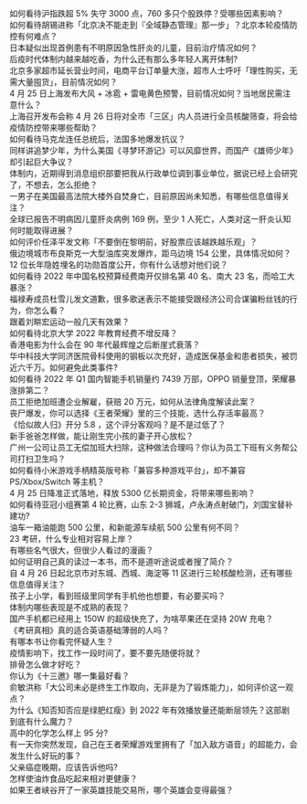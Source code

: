 如何看待沪指跌超 5% 失守 3000 点，760 多只个股跌停？受哪些因素影响？  
如何看待胡锡进称「北京决不能走到『全域静态管理』那一步」？北京本轮疫情防控有何难点？  
日本疑似出现首例患有不明原因急性肝炎的儿童，目前治疗情况如何？  
后疫时代体制内越来越吃香，为什么还有那么多年轻人离开体制?  
北京多家超市延长营业时间，电商平台订单量大涨，超市人士呼吁「理性购买，无需大量囤货」，目前情况如何？  
4 月 25 日上海发布大风 + 冰雹 + 雷电黄色预警，目前情况如何？当地居民需注意什么？  
上海召开发布会称 4 月 26 日将对全市「三区」内人员进行全员核酸筛查，将会给疫情防控带来哪些帮助？  
如何看待马克龙连任总统后，法国多地爆发抗议？  
同样讲追梦少年，为什么美国《寻梦环游记》可以风靡世界，而国产《雄师少年》却引起巨大争议？  
体制内，近期得到消息组织部要把我从行政单位调到事业单位，据说已经上会研究了，不想去，怎么拒绝？  
一男子在美国最高法院大楼外自焚身亡，目前原因尚未知悉，有哪些信息值得关注？  
全球已报告不明病因儿童肝炎病例 169 例，至少 1 人死亡，人类对这一肝炎认知何时能取得进展？  
如何评价任泽平发文称「不要倒在黎明前，好股票应该越跌越乐观」？  
俄边境城市布良斯克一大型油库突发爆炸，距乌边境 154 公里，具体情况如何？  
12 位长年隐姓埋名的功勋首度公开，你有什么话想对他们说？  
如何看待 2022 年中国名校预算经费南开仅排名第 40 名、南大 23 名，而哈工大暴涨？  
福禄寿成员杜雪儿发文道歉，很多歌迷表示不能接受跟经济公司合谋骗粉丝钱的行为，你怎么看？  
跟着刘畊宏运动一般几天有效果？  
如何看待北京大学 2022 年教育经费不增反降？  
香港电影为什么会在 90 年代最辉煌之后断崖式衰落？  
华中科技大学同济医院骨科使用的钢板以次充好，造成医保基金和患者损失，被罚近六千万。如何避免此类事件?  
如何看待 2022 年 Q1 国内智能手机销量约 7439 万部，OPPO 销量登顶，荣耀暴涨排第二？  
员工拒绝加班遭企业解雇，获赔 20 万元，如何从法律角度解读此案？  
丧尸爆发，你可以选择《王者荣耀》里的三个技能，选什么存活率最高？  
《恰似故人归》开分 5.8 ，这个评分客观吗？是不是过低了？  
新手爸爸怎样做，能让刚生完小孩的妻子开心放松？  
广州一公司让员工无偿加班大扫除，这种做法合理吗？你认为员工下班有义务帮公司打扫卫生吗？  
如何看待小米游戏手柄精英版号称「兼容多种游戏平台」，却不兼容 PS/Xbox/Switch 等主机？  
4 月 25 日降准正式落地，释放 5300 亿长期资金，将带来哪些影响？  
如何看待亚冠小组赛第 4 轮比赛，山东 2-3 狮城，卢永涛点射破门，刘国宝替补建功?  
油车一箱油能跑 500 公里，和新能源车续航 500 公里有何不同？  
23 考研，什么专业相对容易上岸？  
有哪些名气很大，但很少人看过的漫画？  
如何证明自己真的读过一本书，而不是道听途说或者搜了简介？  
自 4 月 26 日起北京市对东城、西城、海淀等 11 区进行三轮核酸检测，还有哪些信息值得关注？  
孩子上小学，看到班级里同学有手机他也想要，有必要买吗？  
体制内哪些表现是不成熟的表现？  
国产手机都已经用上 150W 的超级快充了，为啥苹果还在坚持 20W 充电？  
《考研真相》真的适合英语基础薄弱的人吗？  
有哪本书让你看完怀疑人生？  
疫情影响下，找工作一段时间了，要不要先随便将就？  
排骨怎么做才好吃？  
你认为《十三邀》哪一集最好看？  
俞敏洪称「大公司未必是终生工作取向，无非是为了锻炼能力」，如何评价这一观点？  
为什么《知否知否应是绿肥红瘦》到 2022 年有效播放量还能断层领先？这部剧到底有什么魔力？  
高中的化学怎么样上 95 分?  
有一天你突然发现，自己在王者荣耀游戏里拥有了「加入敌方语音」的超能力，会发生什么好玩的事？  
父亲癌症晚期，应该告诉他吗?  
怎样使油炸食品吃起来相对更健康？  
如果王者峡谷开了一家英雄技能交易所，哪个英雄会变得最强？  
